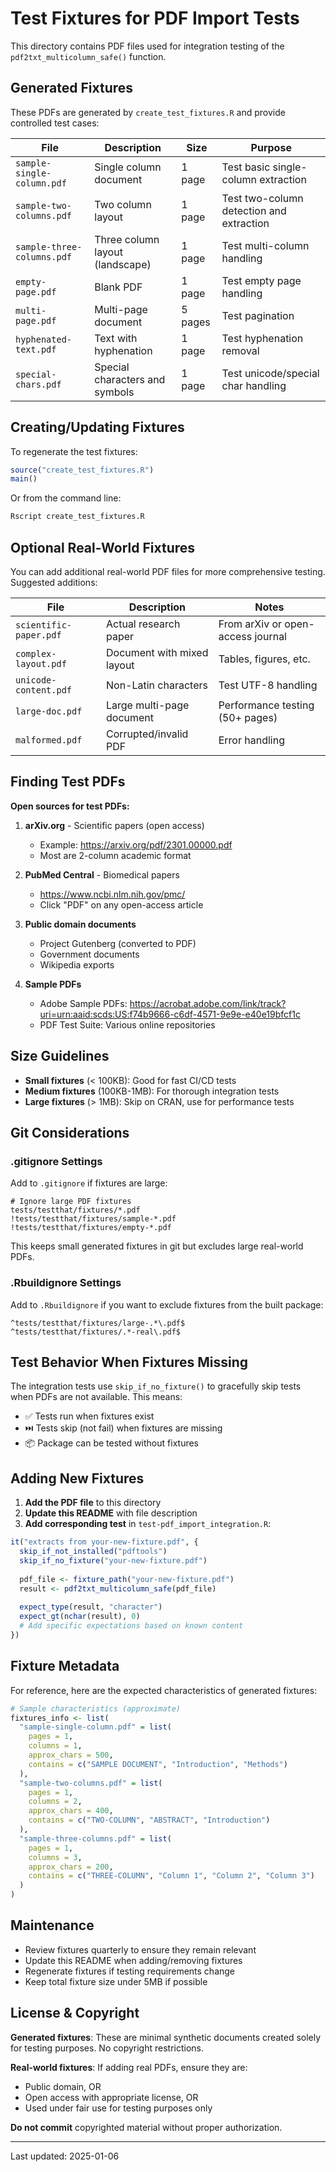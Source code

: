 # Test Fixtures for PDF Import Tests

This directory contains PDF files used for integration testing of the `pdf2txt_multicolumn_safe()` function.

## Generated Fixtures

These PDFs are generated by `create_test_fixtures.R` and provide controlled test cases:

| File | Description | Size | Purpose |
|------|-------------|------|---------|
| `sample-single-column.pdf` | Single column document | 1 page | Test basic single-column extraction |
| `sample-two-columns.pdf` | Two column layout | 1 page | Test two-column detection and extraction |
| `sample-three-columns.pdf` | Three column layout (landscape) | 1 page | Test multi-column handling |
| `empty-page.pdf` | Blank PDF | 1 page | Test empty page handling |
| `multi-page.pdf` | Multi-page document | 5 pages | Test pagination |
| `hyphenated-text.pdf` | Text with hyphenation | 1 page | Test hyphenation removal |
| `special-chars.pdf` | Special characters and symbols | 1 page | Test unicode/special char handling |

## Creating/Updating Fixtures

To regenerate the test fixtures:

```r
source("create_test_fixtures.R")
main()
```

Or from the command line:
```bash
Rscript create_test_fixtures.R
```

## Optional Real-World Fixtures

You can add additional real-world PDF files for more comprehensive testing. Suggested additions:

| File | Description | Notes |
|------|-------------|-------|
| `scientific-paper.pdf` | Actual research paper | From arXiv or open-access journal |
| `complex-layout.pdf` | Document with mixed layout | Tables, figures, etc. |
| `unicode-content.pdf` | Non-Latin characters | Test UTF-8 handling |
| `large-doc.pdf` | Large multi-page document | Performance testing (50+ pages) |
| `malformed.pdf` | Corrupted/invalid PDF | Error handling |

## Finding Test PDFs

**Open sources for test PDFs:**

1. **arXiv.org** - Scientific papers (open access)
   - Example: https://arxiv.org/pdf/2301.00000.pdf
   - Most are 2-column academic format

2. **PubMed Central** - Biomedical papers
   - https://www.ncbi.nlm.nih.gov/pmc/
   - Click "PDF" on any open-access article

3. **Public domain documents**
   - Project Gutenberg (converted to PDF)
   - Government documents
   - Wikipedia exports

4. **Sample PDFs**
   - Adobe Sample PDFs: https://acrobat.adobe.com/link/track?uri=urn:aaid:scds:US:f74b9666-c6df-4571-9e9e-e40e19bfcf1c
   - PDF Test Suite: Various online repositories

## Size Guidelines

- **Small fixtures** (< 100KB): Good for fast CI/CD tests
- **Medium fixtures** (100KB-1MB): For thorough integration tests
- **Large fixtures** (> 1MB): Skip on CRAN, use for performance tests

## Git Considerations

### .gitignore Settings

Add to `.gitignore` if fixtures are large:

```gitignore
# Ignore large PDF fixtures
tests/testthat/fixtures/*.pdf
!tests/testthat/fixtures/sample-*.pdf
!tests/testthat/fixtures/empty-*.pdf
```

This keeps small generated fixtures in git but excludes large real-world PDFs.

### .Rbuildignore Settings

Add to `.Rbuildignore` if you want to exclude fixtures from the built package:

```
^tests/testthat/fixtures/large-.*\.pdf$
^tests/testthat/fixtures/.*-real\.pdf$
```

## Test Behavior When Fixtures Missing

The integration tests use `skip_if_no_fixture()` to gracefully skip tests when PDFs are not available. This means:

- ✅ Tests run when fixtures exist
- ⏭️ Tests skip (not fail) when fixtures are missing
- 📦 Package can be tested without fixtures

## Adding New Fixtures

1. **Add the PDF file** to this directory
2. **Update this README** with file description
3. **Add corresponding test** in `test-pdf_import_integration.R`:

```r
it("extracts from your-new-fixture.pdf", {
  skip_if_not_installed("pdftools")
  skip_if_no_fixture("your-new-fixture.pdf")
  
  pdf_file <- fixture_path("your-new-fixture.pdf")
  result <- pdf2txt_multicolumn_safe(pdf_file)
  
  expect_type(result, "character")
  expect_gt(nchar(result), 0)
  # Add specific expectations based on known content
})
```

## Fixture Metadata

For reference, here are the expected characteristics of generated fixtures:

```r
# Sample characteristics (approximate)
fixtures_info <- list(
  "sample-single-column.pdf" = list(
    pages = 1,
    columns = 1,
    approx_chars = 500,
    contains = c("SAMPLE DOCUMENT", "Introduction", "Methods")
  ),
  "sample-two-columns.pdf" = list(
    pages = 1,
    columns = 2,
    approx_chars = 400,
    contains = c("TWO-COLUMN", "ABSTRACT", "Introduction")
  ),
  "sample-three-columns.pdf" = list(
    pages = 1,
    columns = 3,
    approx_chars = 200,
    contains = c("THREE-COLUMN", "Column 1", "Column 2", "Column 3")
  )
)
```

## Maintenance

- Review fixtures quarterly to ensure they remain relevant
- Update this README when adding/removing fixtures
- Regenerate fixtures if testing requirements change
- Keep total fixture size under 5MB if possible

## License & Copyright

**Generated fixtures**: These are minimal synthetic documents created solely for testing purposes. No copyright restrictions.

**Real-world fixtures**: If adding real PDFs, ensure they are:
- Public domain, OR
- Open access with appropriate license, OR
- Used under fair use for testing purposes only

**Do not commit** copyrighted material without proper authorization.

---

Last updated: 2025-01-06
